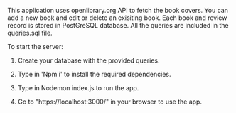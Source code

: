 This application uses openlibrary.org API to fetch the book covers. You can add a new book and edit or delete an exisiting book. Each book and review
record is stored in PostGreSQL database. All the queries are included in the queries.sql file.

To start the server:

1. Create your database with the provided queries.

2. Type in 'Npm i' to install the required dependencies.
   
3. Type in Nodemon index.js to run the app.

4. Go to "https://localhost:3000/" in your browser to use the app.
